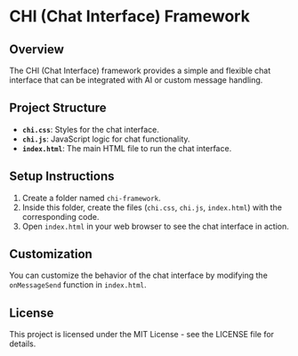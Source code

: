 # CHI (Chat Interface) Framework

## Overview

The CHI (Chat Interface) framework provides a simple and flexible chat interface that can be integrated with AI or custom message handling.

## Project Structure

- **`chi.css`**: Styles for the chat interface.
- **`chi.js`**: JavaScript logic for chat functionality.
- **`index.html`**: The main HTML file to run the chat interface.

## Setup Instructions

1. Create a folder named `chi-framework`.
2. Inside this folder, create the files (`chi.css`, `chi.js`, `index.html`) with the corresponding code.
3. Open `index.html` in your web browser to see the chat interface in action.

## Customization

You can customize the behavior of the chat interface by modifying the `onMessageSend` function in `index.html`.

## License

This project is licensed under the MIT License - see the LICENSE file for details.
